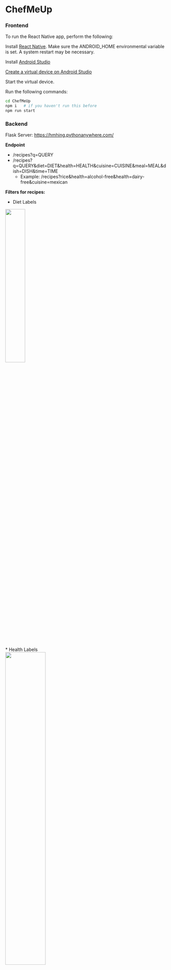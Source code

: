 # ChefMeUp

### Frontend

To run the React Native app, perform the following:

Install [React Native](https://reactnative.dev/docs/environment-setup?guide=native). Make sure the ANDROID_HOME environmental variable is set. A system restart may be necessary.

Install [Android Studio](https://developer.android.com/studio)

[Create a virtual device on Android Studio](https://developer.android.com/studio/run/managing-avds)

Start the virtual device.

Run the following commands:
```bash
cd ChefMeUp
npm i   # if you haven't run this before
npm run start
```

### Backend

Flask Server: https://hmhing.pythonanywhere.com/

**Endpoint**
* /recipes?q=QUERY
* /recipes?q=QUERY&diet=DIET&health=HEALTH&cuisine=CUISINE&meal=MEAL&dish=DISH&time=TIME
    * Example: /recipes?rice&health=alcohol-free&health=dairy-free&cuisine=mexican

**Filters for recipes:**
* Diet Labels<br>
<img src=https://i.imgur.com/roY5Gci.png width=35% height=35%>
<br>
* Health Labels<br>
<img src=https://i.imgur.com/wy985IT.png width=50% height=50%>
<img src=https://i.imgur.com/FpnSkOu.png width=50% height=50%>
<img src=https://i.imgur.com/c0SBK8Z.png width=50% height=50%>
<br>
* Cuisine Type<br>
<img src=https://i.imgur.com/QK6yD7T.png width=35% height=35%>
<img src=https://i.imgur.com/Uy6gy8s.png width=35% height=35%>
<br>
* Meal Type<br>
<img src=https://i.imgur.com/bDGDUYH.png width=35% height=35%>
<br>
* Dish Type<br>
<img src=https://i.imgur.com/Nwt8fWB.png width=35% height=35%>
<img src=https://i.imgur.com/qzn4iak.png width=35% height=35%>
<br>
* Time
    * MIN%2B
    * MIN-MAX
    * MAX

* /grocery?zipcode=ZIPCODE
* /item?storeid=STOREID&q=QUERY


**APIs**

* [Edamam](https://developer.edamam.com/edamam-recipe-api)
* [Kroger](https://developer.kroger.com/reference/)
* [Lidl](https://mobileapi.lidl.com/v1/)

### Notes

Information about the data model and tags are available in `/info`